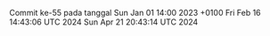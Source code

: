 Commit ke-55 pada tanggal Sun Jan 01 14:00 2023 +0100
Fri Feb 16 14:43:06 UTC 2024
Sun Apr 21 20:43:14 UTC 2024
